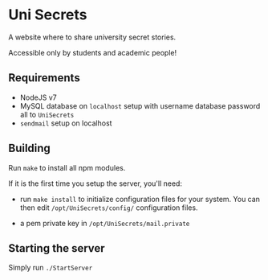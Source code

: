 # Uni Secrets

A website where to share university secret stories.

Accessible only by students and academic people!

## Requirements

* NodeJS v7
* MySQL database on `localhost` setup with username database password all to `UniSecrets`
* `sendmail` setup on localhost

## Building

Run `make` to install all npm modules.

If it is the first time you setup the server, you'll need:

* run `make install` to initialize configuration files for your system. You can then edit `/opt/UniSecrets/config/` configuration files.

* a pem private key in `/opt/UniSecrets/mail.private`

## Starting the server

Simply run `./StartServer`
